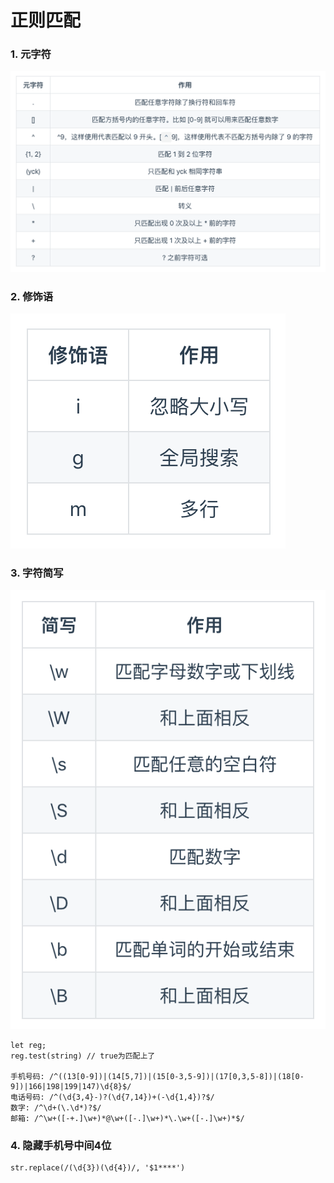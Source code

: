 # 正则匹配

### 1. 元字符
![](20190122/元字符.png)

### 2. 修饰语
![](20190122/修饰语.png)

### 3. 字符简写
![](20190122/字符简写.png)

```
let reg;
reg.test(string) // true为匹配上了

手机号码: /^((13[0-9])|(14[5,7])|(15[0-3,5-9])|(17[0,3,5-8])|(18[0-9])|166|198|199|147)\d{8}$/
电话号码: /^(\d{3,4}-)?(\d{7,14})+(-\d{1,4})?$/
数字: /^\d+(\.\d*)?$/
邮箱: /^\w+([-+.]\w+)*@\w+([-.]\w+)*\.\w+([-.]\w+)*$/
```

### 4. 隐藏手机号中间4位
```
str.replace(/(\d{3})(\d{4})/, '$1****')
```
